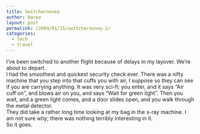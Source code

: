 ```yaml
---
title: Switcharooney
author: Harpo
layout: post
permalink: /2009/01/15/switcharooney-2/
categories:
  - tech
  - travel
---
```

I&#8217;ve been switched to another flight because of delays in my layover. We&#8217;re about to depart.  
I had the smoothest and quickest security check ever. There was a nifty machine that you step into that cuffs you with air, I suppose so they can see if you are carrying anything. It was very sci-fi; you enter, and it says &#8220;Air cuff on&#8221;, and blows air on you, and says &#8220;Wait for green light&#8221;. Then you wait, and a green light comes, and a door slides open, and you walk through the metal detector.  
They did take a rather long time looking at my bag in the x-ray machine. I am not sure why; there was nothing terribly interesting in it.  
So it goes.